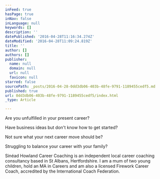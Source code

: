 ```yaml
---
inFeed: true
hasPage: true
inNav: false
inLanguage: null
keywords: []
description: ''
datePublished: '2016-04-28T11:16:34.274Z'
dateModified: '2016-04-28T11:09:24.819Z'
title: ''
author: []
authors: []
publisher:
  name: null
  domain: null
  url: null
  favicon: null
starred: false
sourcePath: _posts/2016-04-28-0dd3db06-403b-48fe-9791-1189455cedf5.md
published: true
url: 0dd3db06-403b-48fe-9791-1189455cedf5/index.html
_type: Article

---
```

Are you unfulfilled in your present career?

Have business ideas but don't know how to get started?

Not sure what your next career move should be?

Struggling to balance your career with your family?

Sinéad Howland Career Coaching is an independent local career coaching consultancy based in St Albans, Hertfordshire. I am a mum of two young children, hold an MA in Careers and am also a licensed Firework Career Coach, accredited by the International Coach Federation.